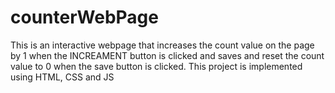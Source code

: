 # counterWebPage
This is an interactive webpage that increases the count value on the page by 1 when the INCREAMENT button is clicked and  saves and reset the count value to 0 when the save button is clicked.
This project is implemented using HTML, CSS and JS
